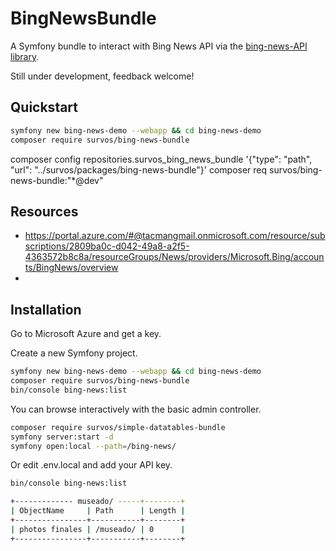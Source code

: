 # BingNewsBundle

A Symfony bundle to interact with Bing News API  via the [bing-news-API library](https://github.com/tacman/BingNewsSearch).

Still under development, feedback welcome!  

## Quickstart
```bash
symfony new bing-news-demo --webapp && cd bing-news-demo
composer require survos/bing-news-bundle
```

composer config repositories.survos_bing_news_bundle '{"type": "path", "url": "../survos/packages/bing-news-bundle"}'
composer req survos/bing-news-bundle:"*@dev"

## Resources

* https://portal.azure.com/#@tacmangmail.onmicrosoft.com/resource/subscriptions/2809ba0c-d042-49a8-a2f5-4363572b8c8a/resourceGroups/News/providers/Microsoft.Bing/accounts/BingNews/overview
* 

## Installation

Go to Microsoft Azure and get a key.


Create a new Symfony project.

```bash
symfony new bing-news-demo --webapp && cd bing-news-demo
composer require survos/bing-news-bundle
bin/console bing-news:list
```

You can browse interactively with the basic admin controller.

```bash
composer require survos/simple-datatables-bundle
symfony server:start -d
symfony open:local --path=/bing-news/
```

Or edit .env.local and add your API key.


```bash
bin/console bing-news:list 
```

```bash
+------------- museado/ -----+--------+
| ObjectName     | Path      | Length |
+----------------+-----------+--------+
| photos finales | /museado/ | 0      |
+----------------+-----------+--------+


```

